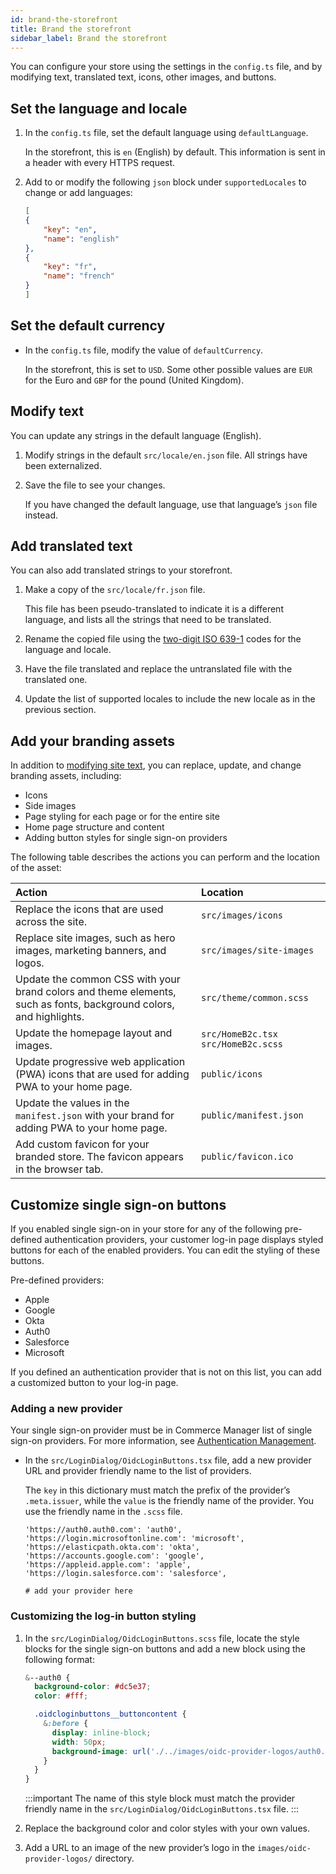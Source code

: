 ```yaml
---
id: brand-the-storefront
title: Brand the storefront
sidebar_label: Brand the storefront
---
```


You can configure your store using the settings in the `config.ts` file, and by modifying text, translated text, icons, other images, and buttons.

## Set the language and locale

1. In the `config.ts` file, set the default language using `defaultLanguage`.

    In the storefront, this is `en` (English) by default. This information is sent in a header with every HTTPS request.

1. Add to or modify the following `json` block under `supportedLocales` to change or add languages:

    ```json
    [
    {
        "key": "en",
        "name": "english"
    },
    {
        "key": "fr",
        "name": "french"
    }
    ]
    ```

## Set the default currency

* In the `config.ts` file, modify the value of `defaultCurrency`.

    In the storefront, this is set to `USD`. Some other possible values are `EUR` for the Euro and `GBP` for the pound (United Kingdom).

## Modify text

You can update any strings in the default language (English).

1. Modify strings in the default `src/locale/en.json` file. All strings have been externalized.

1. Save the file to see your changes.

    If you have changed the default language, use that language’s `json` file instead.

## Add translated text

You can also add translated strings to your storefront.

1. Make a copy of the `src/locale/fr.json` file.

    This file has been pseudo-translated to indicate it is a different language, and lists all the strings that need to be translated.

1. Rename the copied file using the [two-digit ISO 639-1](https://en.wikipedia.org/wiki/List_of_ISO_639-1_codes) codes for the language and locale.

1. Have the file translated and replace the untranslated file with the translated one.

1. Update the list of supported locales to include the new locale as in the previous section.

## Add your branding assets

In addition to [modifying site text](#modify-text), you can replace, update, and change branding assets, including:

* Icons
* Side images
* Page styling for each page or for the entire site
* Home page structure and content
* Adding button styles for single sign-on providers

The following table describes the actions you can perform and the location of the asset:

 | Action | Location |
 | :------------- | :------------- |
 | Replace the icons that are used across the site. | `src/images/icons`  |
 | Replace site images, such as hero images, marketing banners, and logos. | `src/images/site-images` |
 | Update the common CSS with your brand colors and theme elements, such as fonts, background colors, and highlights. | `src/theme/common.scss` |
 | Update the homepage layout and images. | `src/HomeB2c.tsx` `src/HomeB2c.scss` |
 | Update progressive web application (PWA) icons that are used for adding PWA to your home page. | `public/icons` |
 | Update the values in the `manifest.json` with your brand for adding PWA to your home page. | `public/manifest.json`|
 | Add custom favicon for your branded store. The favicon appears in the browser tab. | `public/favicon.ico` |

## Customize single sign-on buttons

If you enabled single sign-on in your store for any of the following pre-defined authentication providers, your customer log-in page displays styled buttons for each of the enabled providers. You can edit the styling of these buttons.

Pre-defined providers:

* Apple
* Google
* Okta
* Auth0
* Salesforce
* Microsoft

If you defined an authentication provider that is not on this list, you can add a customized button to your log-in page.

### Adding a new provider

Your single sign-on provider must be in Commerce Manager list of single sign-on providers. For more information, see [Authentication Management](../../../dashboard/settings/authentication.md).

* In the `src/LoginDialog/OidcLoginButtons.tsx` file, add a new provider URL and provider friendly name to the list of providers.

    The `key` in this dictionary must match the prefix of the provider’s `.meta.issuer`, while the `value` is the friendly name of the provider. You use the friendly name in the `.scss` file.

    ```react
    'https://auth0.auth0.com': 'auth0',
    'https://login.microsoftonline.com': 'microsoft',
    'https://elasticpath.okta.com': 'okta',
    'https://accounts.google.com': 'google',
    'https://appleid.apple.com': 'apple',
    'https://login.salesforce.com': 'salesforce',

    # add your provider here
    ```

### Customizing the log-in button styling

1. In the `src/LoginDialog/OidcLoginButtons.scss` file, locate the style blocks for the single sign-on buttons and add a new block using the following format:

    ```css
    &--auth0 {
      background-color: #dc5e37;
      color: #fff;

      .oidcloginbuttons__buttoncontent {
        &:before {
          display: inline-block;
          width: 50px;
          background-image: url('./../images/oidc-provider-logos/auth0.svg');
        }
      }
    }
    ```

    :::important
    The name of this style block must match the provider friendly name in the `src/LoginDialog/OidcLoginButtons.tsx` file.
    :::

1. Replace the background color and color styles with your own values.

1. Add a URL to an image of the new provider’s logo in the `images/oidc-provider-logos/` directory.
